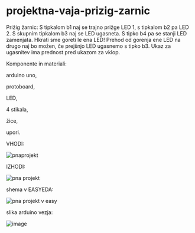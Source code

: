 # projektna-vaja-prizig-zarnic


Prižig žarnic: S tipkalom b1 naj se trajno prižge LED 1, s tipkalom b2 pa LED 2. S skupnim tipkalom b3 naj se LED ugasneta. S tipko b4 pa se stanji LED zamenjata. Hkrati sme goreti le ena LED! Prehod od gorenja ene LED na drugo naj bo možen, če prejšnjo LED ugasnemo s tipko b3. Ukaz za ugasnitev ima prednost pred ukazom za vklop.

Komponente in materiali:

arduino uno,

protoboard,

LED,

4 stikala,

žice,

upori.


VHODI:

![pnaprojekt](https://user-images.githubusercontent.com/129928759/232734811-953d3a95-e937-4d29-a972-2dba9c06e14f.png)

IZHODI:

![pna projekt](https://user-images.githubusercontent.com/129928759/232732694-6a6dcfb8-55b9-44a3-b40c-3da2d2691804.png)

shema v EASYEDA:

![pna projekt v easy](https://user-images.githubusercontent.com/129928759/232735898-03a50a17-6f16-4321-8232-f01210688238.png)

slika arduino vezja:

![image](https://user-images.githubusercontent.com/129928759/232736648-db98be58-fc4c-45c1-90f3-f0b6002cab02.png)

